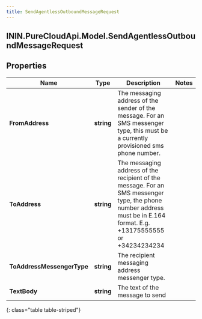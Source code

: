 ```yaml
---
title: SendAgentlessOutboundMessageRequest
---
```

## ININ.PureCloudApi.Model.SendAgentlessOutboundMessageRequest

## Properties

|Name | Type | Description | Notes|
|------------ | ------------- | ------------- | -------------|
| **FromAddress** | **string** | The messaging address of the sender of the message. For an SMS messenger type, this must be a currently provisioned sms phone number. | |
| **ToAddress** | **string** | The messaging address of the recipient of the message. For an SMS messenger type, the phone number address must be in E.164 format. E.g. +13175555555 or +34234234234 | |
| **ToAddressMessengerType** | **string** | The recipient messaging address messenger type. | |
| **TextBody** | **string** | The text of the message to send | |
{: class="table table-striped"}


